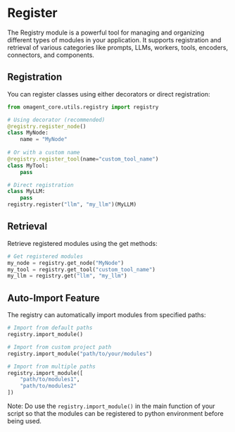 # Register

The Registry module is a powerful tool for managing and organizing different types of modules in your application. It supports registration and retrieval of various categories like prompts, LLMs, workers, tools, encoders, connectors, and components.

## Registration
You can register classes using either decorators or direct registration:
```python
from omagent_core.utils.registry import registry

# Using decorator (recommended)
@registry.register_node()
class MyNode:
    name = "MyNode"
    
# Or with a custom name
@registry.register_tool(name="custom_tool_name")
class MyTool:
    pass

# Direct registration
class MyLLM:
    pass
registry.register("llm", "my_llm")(MyLLM)
```


## Retrieval
Retrieve registered modules using the get methods:
```python
# Get registered modules
my_node = registry.get_node("MyNode")
my_tool = registry.get_tool("custom_tool_name")
my_llm = registry.get("llm", "my_llm")
```


## Auto-Import Feature
The registry can automatically import modules from specified paths:
```python
# Import from default paths
registry.import_module()

# Import from custom project path
registry.import_module("path/to/your/modules")

# Import from multiple paths
registry.import_module([
    "path/to/modules1",
    "path/to/modules2"
])
```
Note: Do use the ```registry.import_module()``` in the main function of your script so that the modules can be registered to python environment before being used.

